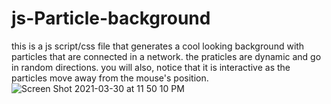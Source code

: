 # js-Particle-background
this is a js script/css file that generates a cool looking background with particles that are connected in a network. the praticles are dynamic and go in random directions.
you will also, notice that it is interactive as the particles move away from the mouse's position.
![Screen Shot 2021-03-30 at 11 50 10 PM](https://user-images.githubusercontent.com/65470430/113102797-579ccf00-91b3-11eb-93bb-08927098bf59.png)
